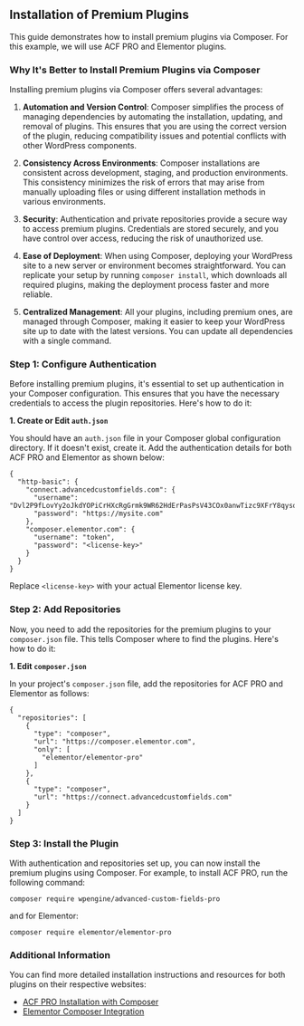 ## Installation of Premium Plugins

This guide demonstrates how to install premium plugins via Composer. For this example, we will use ACF PRO and Elementor plugins.

### Why It's Better to Install Premium Plugins via Composer

Installing premium plugins via Composer offers several advantages:

1. **Automation and Version Control**: Composer simplifies the process of managing dependencies by automating the installation, updating, and removal of plugins. This ensures that you are using the correct version of the plugin, reducing compatibility issues and potential conflicts with other WordPress components.

2. **Consistency Across Environments**: Composer installations are consistent across development, staging, and production environments. This consistency minimizes the risk of errors that may arise from manually uploading files or using different installation methods in various environments.

3. **Security**: Authentication and private repositories provide a secure way to access premium plugins. Credentials are stored securely, and you have control over access, reducing the risk of unauthorized use.

4. **Ease of Deployment**: When using Composer, deploying your WordPress site to a new server or environment becomes straightforward. You can replicate your setup by running `composer install`, which downloads all required plugins, making the deployment process faster and more reliable.

5. **Centralized Management**: All your plugins, including premium ones, are managed through Composer, making it easier to keep your WordPress site up to date with the latest versions. You can update all dependencies with a single command.


### Step 1: Configure Authentication

Before installing premium plugins, it's essential to set up authentication in your Composer configuration. This ensures that you have the necessary credentials to access the plugin repositories. Here's how to do it:

**1. Create or Edit `auth.json`**

You should have an `auth.json` file in your Composer global configuration directory. If it doesn't exist, create it. Add the authentication details for both ACF PRO and Elementor as shown below:

```shell
{
  "http-basic": {
    "connect.advancedcustomfields.com": {
      "username": "Dvl2P9fLovYy2oJkdYOPiCrHXcRgGrmk9WR62HdErPasPsV43COx0anwTizc9XFrY8qysqqZ",
      "password": "https://mysite.com"
    },
    "composer.elementor.com": {
      "username": "token",
      "password": "<license-key>"
    }
  }
}
```

Replace `<license-key>` with your actual Elementor license key.

### Step 2: Add Repositories

Now, you need to add the repositories for the premium plugins to your `composer.json` file. This tells Composer where to find the plugins. Here's how to do it:

**1. Edit `composer.json`**

In your project's `composer.json` file, add the repositories for ACF PRO and Elementor as follows:

```shell
{
  "repositories": [
    {
      "type": "composer",
      "url": "https://composer.elementor.com",
      "only": [
        "elementor/elementor-pro"
      ]
    },
    {
      "type": "composer",
      "url": "https://connect.advancedcustomfields.com"
    }
  ]
}
```

### Step 3: Install the Plugin

With authentication and repositories set up, you can now install the premium plugins using Composer. For example, to install ACF PRO, run the following command:

```shell
composer require wpengine/advanced-custom-fields-pro
```
and for Elementor:

```shell
composer require elementor/elementor-pro
```

### Additional Information

You can find more detailed installation instructions and resources for both plugins on their respective websites:

- [ACF PRO Installation with Composer](https://www.advancedcustomfields.com/resources/installing-acf-pro-with-composer/)
- [Elementor Composer Integration](https://developers.elementor.com/docs/cli/composer/)
